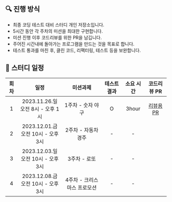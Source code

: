 ## 🔍 진행 방식

- 최종 코딩 테스트 대비 스터디 개인 저장소입니다.
- 5시간 동안 각 주차의 미션을 최대한 구현합니다.
- 미션 진행 이후 코드리뷰를 위한 PR을 남깁니다.
- 주어진 시간내에 돌아가는 프로그램을 만드는 것을 목표로 합니다.
- 테스트 통과를 마친 후, 클린 코드, 리팩터링, 테스트 등을 보완합니다.

## 📮 스터디 일정

| 회차 |                  일정                  |          미션과제           | 테스트 결과 | 소요 시간 |                               코드리뷰 PR                               |
| :--: | :------------------------------------: | :-------------------------: | :---------: | :-------: | :---------------------------------------------------------------------: |
|  1   | 2023.11.26.일<br> 오전 8시 - 오후 1시  |      1주차 - 숫자 야구      |      O      |   3hour   | [리뷰용 PR](https://github.com/nincoding/practice-5hour-mission/pull/1) |
|  2   | 2023.12.01.금<br> 오전 10시 - 오후 3시 |     2주차 - 자동차 경주     |      -      |     -     |                                                                         |
|  3   | 2023.12.03.일<br> 오전 10시 - 오후 3시 |        3주차 - 로또         |      -      |     -     |                                                                         |
|  4   | 2023.12.08.금<br> 오전 10시 - 오후 3시 | 4주차 - 크리스마스 프로모션 |      -      |     -     |                                                                         |

